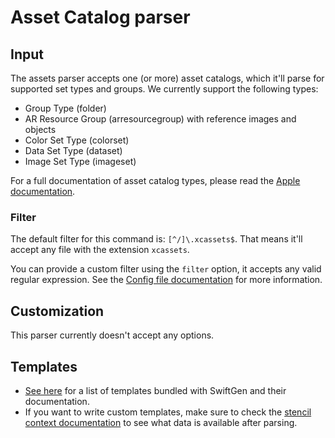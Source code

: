 # Asset Catalog parser

## Input

The assets parser accepts one (or more) asset catalogs, which it'll parse for supported set types and groups. We currently support the following types:
- Group Type (folder)
- AR Resource Group (arresourcegroup) with reference images and objects
- Color Set Type (colorset)
- Data Set Type (dataset)
- Image Set Type (imageset)

For a full documentation of asset catalog types, please read the [Apple documentation](https://developer.apple.com/library/content/documentation/Xcode/Reference/xcode_ref-Asset_Catalog_Format/AssetTypes.html).

### Filter

The default filter for this command is: `[^/]\.xcassets$`. That means it'll accept any file with the extension `xcassets`.

You can provide a custom filter using the `filter` option, it accepts any valid regular expression. See the [Config file documentation](../ConfigFile.md) for more information.

## Customization

This parser currently doesn't accept any options.

## Templates

* [See here](../templates/xcassets) for a list of templates bundled with SwiftGen and their documentation.
* If you want to write custom templates, make sure to check the [stencil context documentation](../SwiftGenKit%20Contexts/Assets.md) to see what data is available after parsing.
